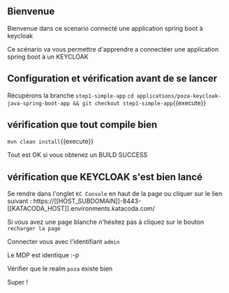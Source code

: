 ## Bienvenue

Bienvenue dans ce scenario connecté une application spring boot à keycloak 

Ce scénario va vous permettre d'apprendre a connectéer une application spring boot à un KEYCLOAK


## Configuration et vérification avant de se lancer

Récupérons la branche `step1-simple-app`
`cd applications/poza-keycloak-java-spring-boot-app && git checkout step1-simple-app`{{execute}}

## vérification que tout compile bien
`mvn clean install`{{execute}}

Tout est OK si vous obtenez un BUILD SUCCESS

## vérification que KEYCLOAK s'est bien lancé

Se rendre dans l'onglet `KC Console` en haut de la page ou cliquer sur le lien suivant :
 https://[[HOST_SUBDOMAIN]]-8443-[[KATACODA_HOST]].environments.katacoda.com/

Si vous avez une page blanche n'hésitez pas à cliquez sur le bouton `recharger la page`

Connecter vous avec l'identifiant `admin`

Le MDP est identique :-p

Vérifier que le realm `poza` existe bien

Super !

